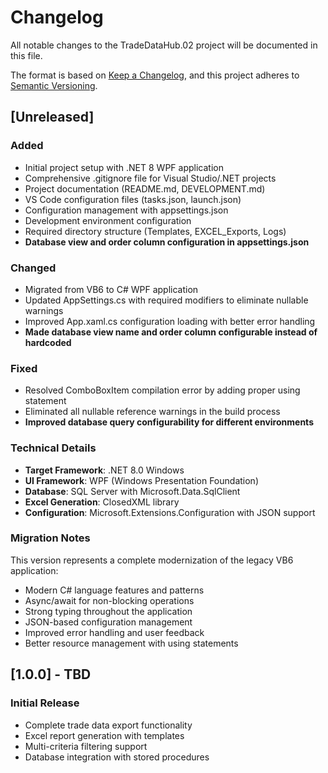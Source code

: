 # Changelog

All notable changes to the TradeDataHub.02 project will be documented in this file.

The format is based on [Keep a Changelog](https://keepachangelog.com/en/1.0.0/),
and this project adheres to [Semantic Versioning](https://semver.org/spec/v2.0.0.html).

## [Unreleased]

### Added
- Initial project setup with .NET 8 WPF application
- Comprehensive .gitignore file for Visual Studio/.NET projects
- Project documentation (README.md, DEVELOPMENT.md)
- VS Code configuration files (tasks.json, launch.json)
- Configuration management with appsettings.json
- Development environment configuration
- Required directory structure (Templates, EXCEL_Exports, Logs)
- **Database view and order column configuration in appsettings.json**

### Changed
- Migrated from VB6 to C# WPF application
- Updated AppSettings.cs with required modifiers to eliminate nullable warnings
- Improved App.xaml.cs configuration loading with better error handling
- **Made database view name and order column configurable instead of hardcoded**

### Fixed
- Resolved ComboBoxItem compilation error by adding proper using statement
- Eliminated all nullable reference warnings in the build process
- **Improved database query configurability for different environments**

### Technical Details
- **Target Framework**: .NET 8.0 Windows
- **UI Framework**: WPF (Windows Presentation Foundation)
- **Database**: SQL Server with Microsoft.Data.SqlClient
- **Excel Generation**: ClosedXML library
- **Configuration**: Microsoft.Extensions.Configuration with JSON support

### Migration Notes
This version represents a complete modernization of the legacy VB6 application:
- Modern C# language features and patterns
- Async/await for non-blocking operations
- Strong typing throughout the application
- JSON-based configuration management
- Improved error handling and user feedback
- Better resource management with using statements

## [1.0.0] - TBD

### Initial Release
- Complete trade data export functionality
- Excel report generation with templates
- Multi-criteria filtering support
- Database integration with stored procedures

